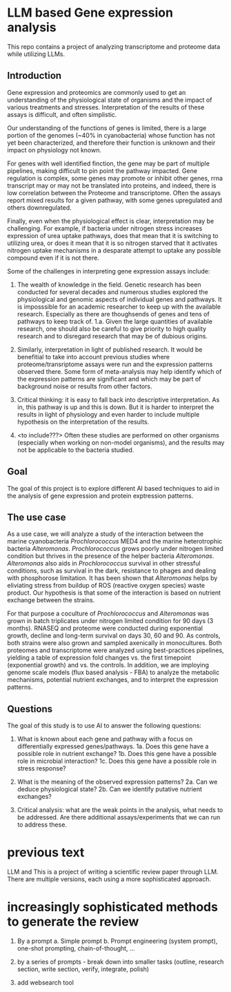 # LLM based Gene expression analysis

This repo contains a project of analyzing transcriptome and proteome data while utilizing LLMs.


## Introduction
Gene expression and proteomics are commonly used to get an understanding of the physiological state of organisms and the impact of various treatments and stresses.
Interpretation of the results of these assays is difficult, and often simplistic.

Our understanding of the functions of genes is limited, there is a large portion of the genomes (~40% in cyanobacteria) whose function has not yet been characterized, and therefore their function is unknown and their impact on physiology not known.

For genes with well identified finction, the gene may be part of multiple pipelines, making difficult to pin point the pathway impacted. 
Gene regulation is complex, some genes may promote or inhibit other genes, rrna transcript may or may not be translated into proteins, and indeed, there is low correlation between the Proteome and transcriptome.
Often the assays report mixed results for a given pathway, with some genes upregulated and others downregulated.

Finally, even when the physiological effect is clear, interpretation may be challenging. For example, if bacteria under nitrogen stress increases expression of urea uptake pathways, does that mean that it is switching to utilizing urea, or does it mean that it is so nitrogen starved that it activates nitrogen uptake mechanisms in a desparate attempt to uptake any possible compound even if it is not there.

Some of the challenges in interpreting gene expression assays include:
1. The wealth of knowledge in the field. Genetic research has been conducted for several decades and numerous studies explored the physiological and genomic aspects of individual genes and pathways. It is imposssible for an academic researcher to keep up with the available research. Especially as there are thoughsends of genes and tens of pathways to keep track of.
   1.a. Given the large quantities of available research, one should also be careful to give priority to high quality research and to disregard research that may be of dubious origins.
2. Similarly, interpretation in light of published research. It would be benefitial to take into account previous studies where proteome/transriptome assays were run and the expression patterns observed there. Some form of meta-analysis may help identify which of the expression patterns are significant and which may be part of background noise or results from other factors.
3. Critical thinking: it is easy to fall back into descriptive interpretation. As in, this pathway is up and this is down. But it is harder to interpret the results in light of physiology and even harder to include multiple hypothesis on the interpretation of the results.


4. <to include???> Often these studies are performed on other organisms (especially when working on non-model organisms), and the results may not be applicable to the bacteria studied. 


## Goal

The goal of this project is to explore different AI based techniques to aid in the analysis of gene expression and protein exptression patterns.

## The use case
As a use case, we will analyze a study of the interaction between the marine cyanobacteria *Prochlorococcus* MED4 and the marine heterotrophic bacteria *Alteromonas*. *Prochlorococcus* grows poorly under nitrogen limited condition but thrives in the presence of the helper bacteria *Alteromonas*. *Alteromonas* also aids in *Prochlorococcus* survival in other stressful conditions, such as survival in the dark, resistance to phages and dealing with phosphorose limitation. It has been shown that *Alteromonas* helps by eliviating stress from buildup of ROS (reactive oxygen species) waste product. Our hypothesis is that some of the interaction is based on nutrient exchange between the strains.

For that purpose a coculture of *Prochlorococcus* and *Alteromonas* was grown in batch triplicates under nitrogen limited condition for 90 days (3 months). RNASEQ and proteome were conducted during exponential growth, decline and long-term survival on days 30, 60 and 90. As controls, both strains were also grown and sampled axenically in monocultures.
Both proteomes and transcriptome were analyzed using best-practices pipelines, yielding a table of expression fold changes vs. the first timepoint (exponential growth) and vs. the controls.
In addition, we are imploying genome scale models (flux based analysis - FBA) to analyze the metabolic mechanisms, potential nutrient exchanges, and to interpret the expression patterns.

## Questions 

The goal of this study is to use AI to answer the following questions:
1. What is known about each gene and pathway with a focus on differentially expressed genes/pathways.
   1a. Does this gene have a possible role in nutrient exchange?
   1b. Does this gene have a possible role in microbial interaction?
   1c. Does this gene have a possible role in stress response?

2. What is the meaning of the observed expression patterns?
   2a. Can we deduce physiological state?
   2b. Can we identify putative nutrient exchanges?
   
3. Critical analysis: what are the weak points in the analysis, what needs to be addressed. Are there additional assays/experiments that we can run to address these.


   
   
# previous text

LLM and 
This is a project of writing a scientific review paper through LLM.
There are multiple versions, each using a more sophisticated approach.


# increasingly sophisticated methods to generate the review

1. By a prompt 
   a. Simple prompt
   b. Prompt engineering (system prompt), one-shot prompting, chain-of-thought, ...
   
2. by a series of prompts - break down into smaller tasks (outline, research section, write section, verify, integrate, polish)

3. add websearch tool


